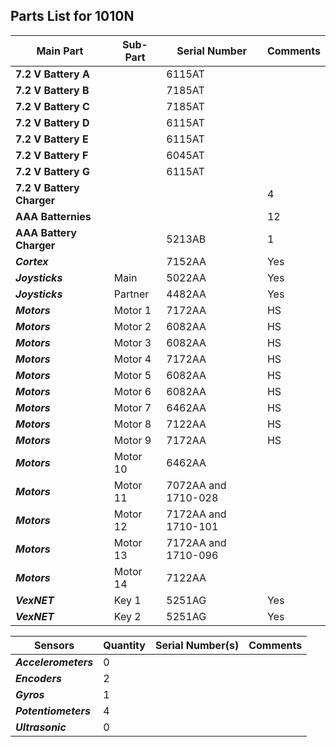 ## Parts List for 1010N

Main Part                 | Sub-Part             | Serial Number        | Comments
------------------------- | -------------------- | -------------------- | --------------------
**7.2 V Battery A**       |                      | 6115AT                     |  
**7.2 V Battery B**       |                      | 7185AT                     |  
**7.2 V Battery C**       |                      | 7185AT                     |  
**7.2 V Battery D**       |                      | 6115AT                     | 
**7.2 V Battery E**       |                      | 6115AT                     |  
**7.2 V Battery F**       |                      | 6045AT                     |  
**7.2 V Battery G**       |                      | 6115AT                     |  
**7.2 V Battery Charger** |                      |                      |  4
**AAA Batternies**         |                      |                      |  12
**AAA Battery Charger**   |                      | 5213AB                     |  1
**_Cortex_**              |                      | 7152AA                     |  Yes
**_Joysticks_**           | Main                 | 5022AA                     |  Yes
**_Joysticks_**           | Partner              | 4482AA                     |  Yes
**_Motors_**              | Motor 1              | 7172AA                     |  HS
**_Motors_**              | Motor 2              | 6082AA                     |  HS
**_Motors_**              | Motor 3              | 6082AA                     |  HS
**_Motors_**              | Motor 4              | 7172AA                     |  HS
**_Motors_**              | Motor 5              | 6082AA                     |  HS
**_Motors_**              | Motor 6              | 6082AA                     |  HS
**_Motors_**              | Motor 7              | 6462AA                     |  HS
**_Motors_**              | Motor 8              | 7122AA                     |  HS
**_Motors_**              | Motor 9              | 7172AA                     |  HS
**_Motors_**              | Motor 10             | 6462AA                     |  
**_Motors_**              | Motor 11             | 7072AA and 1710-028                     |  
**_Motors_**              | Motor 12             | 7172AA and 1710-101                     |  
**_Motors_**              | Motor 13             | 7172AA and 1710-096                     |  
**_Motors_**              | Motor 14             | 7122AA                     |  
**_VexNET_**              | Key 1                | 5251AG                     |  Yes
**_VexNET_**              | Key 2                | 5251AG                     |  Yes


Sensors                | Quantity     | Serial Number(s)     | Comments
---------------------- | ------------ | -------------------- | --------------------
**_Accelerometers_**   |  0           |                      |  
**_Encoders_**         |  2           |                      |  
**_Gyros_**            |  1           |                      |  
**_Potentiometers_**   |  4           |                      |  
**_Ultrasonic_**       |  0           |                      |  


